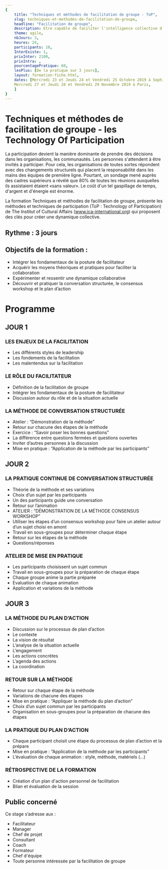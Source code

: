 ```yaml
---
{
	title: "Techniques et méthodes de facilitation de groupe - ToP",
	slug: techniques-et-methodes-de-facilitation-de-groupe, 
	headline: "Facilitation de groupe",
	description: Etre capable de faciliter l'intelligence collective d'un groupe,
	theme: agile,
	nbJours: 3,
	heures: 24,
	participants: 10,
	InterExiste: 1,
	prixInter: 2100,
	prixIntra: ,
	pourcentagePratique: 60,
	lesPlus: [De la pratique sur 3 jours],
	layout: formation-fiche.html, 
	dates: [Mercredi 23 et Jeudi 24 et Vendredi 25 Octobre 2019 à Sophia Antipolis,
	Mercredi 27 et Jeudi 28 et Vendredi 29 Novembre 2019 à Paris,
	]
}
---
```

# Techniques et méthodes de facilitation de groupe - les Technology Of Participation ###

La participation devient la manière dominante de prendre des décisions dans les organisations, les communautés. Les personnes s'attendent à être invités à participer. Pour cela, les organisations de toutes sortes répondent avec des changements structurels qui placent la responsabilité dans les mains des équipes de première ligne. Pourtant, un sondage mené auprès des cadres supérieurs a révélé que 80% de toutes les réunions auxquelles ils assistaient étaient «sans valeur». Le coût d'un tel gaspillage de temps, d'argent et d'énergie est énorme.
	
La formation Techniques et méthodes de facilitation de groupe, présente les méthodes et techniques de participation (ToP : Technology of Participation) de The Institut of Cultural Affairs (www.ica-international.org) qui proposent des clés pour créer une dynamique collective. 


## Rythme : 3 jours ##

## Objectifs de la formation : ##
* Intégrer les fondamentaux de la posture de facilitateur
* Acquérir les moyens théoriques et pratiques pour faciliter la collaboration
* Expérimenter et ressentir une dynamique collaborative
* Découvrir et pratiquer la conversation structurée, le consensus workshop et le plan d’action 

# Programme #

## JOUR 1 ##
### LES ENJEUX DE LA FACILITATION ###
* Les différents styles de leadership
* Les fondements de la facilitation
* Les malentendus sur la facilitation

### LE RÔLE DU FACILITATEUR ###
* Définition de la facilitation de groupe
* Intégrer les fondamentaux de la posture de facilitateur
* Discussion autour du rôle et de la situation actuelle
### LA MÉTHODE DE CONVERSATION STRUCTURÉE ###
* Atelier : “Démonstration de la méthode”
* Retour sur chacune des étapes de la méthode
* Exercice : “Savoir poser les bonnes questions”
* La différence entre questions fermées et questions ouvertes
* Inviter d’autres personnes à la discussion
* Mise en pratique : “Application de la méthode par les participants”

## JOUR 2 ##
### LA PRATIQUE CONTINUE DE CONVERSATION STRUCTURÉE ###
* Théorie de la méthode et ses variations
* Choix d’un sujet par les participants
* Un des participants guide une conversation
* Retour sur l’animation
* ATELIER : “DÉMONSTRATION DE LA MÉTHODE CONSENSUS WORKSHOP”
* Utiliser les étapes d’un consensus workshop pour faire un atelier autour d’un sujet choisi en amont
* Travail en sous-groupes pour déterminer chaque étape
* Retour sur les étapes de la méthode
* Questions/réponses

### ATELIER DE MISE EN PRATIQUE ###
* Les participants choisissent un sujet commun
* Travail en sous-groupes pour la préparation de chaque étape
* Chaque groupe anime la partie préparée
* Evaluation de chaque animation
* Application et variations de la méthode

## JOUR 3 ##
### LA MÉTHODE DU PLAN D’ACTION ###
* Discussion sur le processus de plan d’action
* Le contexte
* La vision de résultat
* L’analyse de la situation actuelle
* L’engagement
* Les actions concrètes
* L’agenda des actions
* La coordination

### RETOUR SUR LA MÉTHODE ###
* Retour sur chaque étape de la méthode
* Variations de chacune des étapes
* Mise en pratique : “Appliquer la méthode du plan d’action”
* Choix d’un sujet commun par les participants
* Organisation en sous-groupes pour la préparation de chacune des étapes

### LA PRATIQUE DU PLAN D’ACTION ###
* Chaque participant choisit une étape du processus de plan d’action et la prépare
* Mise en pratique : “Application de la méthode par les participants”
* L’évaluation de chaque animation : style, méthode, matériels (…)

### RÉTROSPECTIVE DE LA FORMATION ###
* Création d’un plan d'action personnel de facilitation
* Bilan et évaluation de la session

## Public concerné ##
Ce stage s’adresse aux : 
* Facilitateur
* Manager
* Chef de projet
* Consultant
* Coach
* Formateur
* Chef d'équipe
* Toute personne intéressée par la facilitation de groupe
